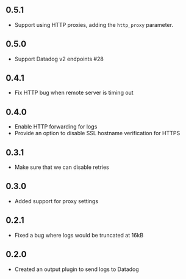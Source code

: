 ## 0.5.1
  - Support using HTTP proxies, adding the `http_proxy` parameter.

## 0.5.0
  - Support Datadog v2 endpoints #28

## 0.4.1
  - Fix HTTP bug when remote server is timing out

## 0.4.0
  - Enable HTTP forwarding for logs
  - Provide an option to disable SSL hostname verification for HTTPS

## 0.3.1
  - Make sure that we can disable retries

## 0.3.0
  - Added support for proxy settings

## 0.2.1
  - Fixed a bug where logs would be truncated at 16kB

## 0.2.0
  - Created an output plugin to send logs to Datadog
